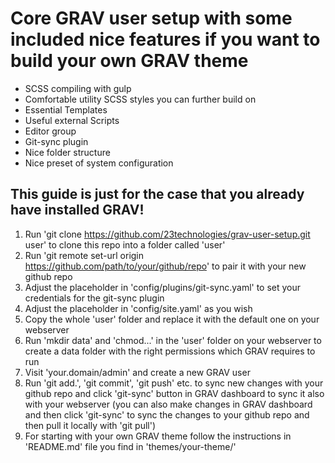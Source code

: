 # Core GRAV user setup with some included nice features if you want to build your own GRAV theme
+ SCSS compiling with gulp
+ Comfortable utility SCSS styles you can further build on
+ Essential Templates
+ Useful external Scripts
+ Editor group
+ Git-sync plugin
+ Nice folder structure
+ Nice preset of system configuration
## This guide is just for the case that you already have installed GRAV!
1. Run 'git clone https://github.com/23technologies/grav-user-setup.git user' to clone this repo into a folder called 'user'
2. Run 'git remote set-url origin https://github.com/path/to/your/github/repo' to pair it with your new github repo
3. Adjust the placeholder in 'config/plugins/git-sync.yaml' to set your credentials for the git-sync plugin
4. Adjust the placeholder in 'config/site.yaml' as you wish
5. Copy the whole 'user' folder and replace it with the default one on your webserver 
6. Run 'mkdir data' and 'chmod...' in the 'user' folder on your webserver to create a data folder with the right permissions which GRAV requires to run 
6. Visit 'your.domain/admin' and create a new GRAV user
7. Run 'git add.', 'git commit', 'git push' etc. to sync new changes with your github repo and click 'git-sync' button in GRAV dashboard to sync it also with your webserver (you can also make changes in GRAV dashboard and then click 'git-sync' to sync the changes to your github repo and then pull it locally with 'git pull')
8. For starting with your own GRAV theme follow the instructions in 'README.md' file you find in 'themes/your-theme/'
